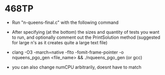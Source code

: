 # 468TP
- Run "n-queens-final.c" with the following command

- After specifying (at the bottom) the sizes and quantity of tests you want to run, and optionally comment out the PrintSolution method (suggested for large n's as it creates quite a large text file)

- clang -O3 -march=native -flto -fomit-frame-pointer -o nqueens_pgo_gen <file_name> && ./nqueens_pgo_gen   (or gcc)

- you can also change numCPU arbitrarily, doesnt have to match
